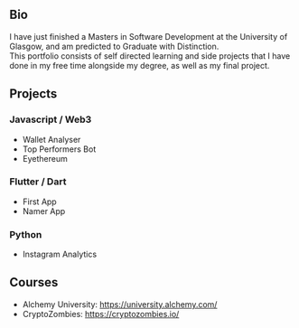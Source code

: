 ## Bio

I have just finished a Masters in Software Development at the University of Glasgow, and am predicted to Graduate with Distinction.                                   
This portfolio consists of self directed learning and side projects that I have done in my free time alongside my degree, as well as my final project.

## Projects
### Javascript / Web3
- Wallet Analyser
- Top Performers Bot
- Eyethereum
### Flutter / Dart
- First App
- Namer App
### Python
- Instagram Analytics
## Courses
- Alchemy University: https://university.alchemy.com/
- CryptoZombies: https://cryptozombies.io/

<!-- ## Skills
### Masters
Java | SQL | Python | Django | HTML | CSS | Javascript
### Self Learning
Solidity | Dart | Flutter -->


<!-- ### Semester 1
- Programming
- Systems and Networks 
- Enterprise Cyber Security
- Database Theory and Application
### Semester 2 
- Advanced Programming
- MSC Team Project
- Algorithms and Data Structures
- Internet Technology
- Human Computer Interaction
- Software Engineering
### Semester 3
- MSC Individual Project -->


<!--
**ruairicasey/ruairicasey** is a ✨ _special_ ✨ repository because its `README.md` (this file) appears on your GitHub profile.

Here are some ideas to get you started:

- 🔭 I’m currently working on ...
- 🌱 I’m currently learning ...
- 👯 I’m looking to collaborate on ...
- 🤔 I’m looking for help with ...
- 💬 Ask me about ...
- 📫 How to reach me: ...
- 😄 Pronouns: ...
- ⚡ Fun fact: ...
-->

